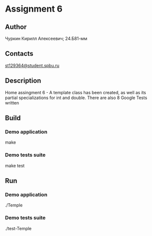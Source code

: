 # Assignment 6
## Author
Чуркин Кирилл Алексеевич; 24.Б81-мм
## Contacts
st129364@student.spbu.ru
## Description
Home assingment 6 - A template class has been created, as well as its partial specializations for int and double. There are also 8 Google Tests written
## Build

### Demo application

<par> make </par>

### Demo tests suite

<par> make test </par>

## Run

### Demo application

<par> ./Temple </par>

### Demo tests suite

<par> ./test-Temple </par>
